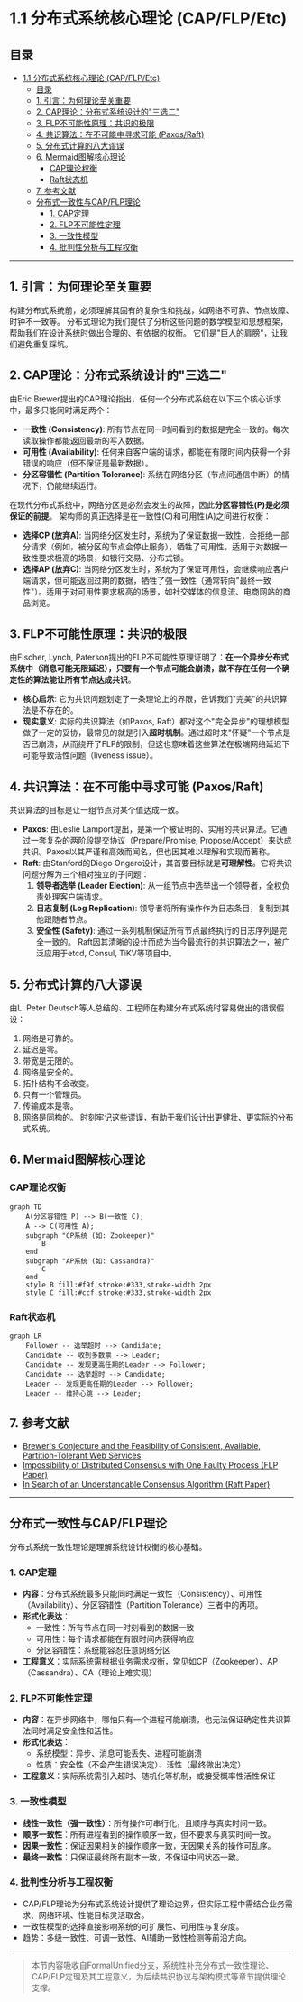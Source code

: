 # 1.1 分布式系统核心理论 (CAP/FLP/Etc)

## 目录

- [1.1 分布式系统核心理论 (CAP/FLP/Etc)](#11-分布式系统核心理论-capflpetc)
  - [目录](#目录)
  - [1. 引言：为何理论至关重要](#1-引言为何理论至关重要)
  - [2. CAP理论：分布式系统设计的"三选二"](#2-cap理论分布式系统设计的三选二)
  - [3. FLP不可能性原理：共识的极限](#3-flp不可能性原理共识的极限)
  - [4. 共识算法：在不可能中寻求可能 (Paxos/Raft)](#4-共识算法在不可能中寻求可能-paxosraft)
  - [5. 分布式计算的八大谬误](#5-分布式计算的八大谬误)
  - [6. Mermaid图解核心理论](#6-mermaid图解核心理论)
    - [CAP理论权衡](#cap理论权衡)
    - [Raft状态机](#raft状态机)
  - [7. 参考文献](#7-参考文献)
  - [分布式一致性与CAP/FLP理论](#分布式一致性与capflp理论)
    - [1. CAP定理](#1-cap定理)
    - [2. FLP不可能性定理](#2-flp不可能性定理)
    - [3. 一致性模型](#3-一致性模型)
    - [4. 批判性分析与工程权衡](#4-批判性分析与工程权衡)

---

## 1. 引言：为何理论至关重要

构建分布式系统前，必须理解其固有的复杂性和挑战，如网络不可靠、节点故障、时钟不一致等。
分布式理论为我们提供了分析这些问题的数学模型和思想框架，帮助我们在设计系统时做出合理的、有依据的权衡。
它们是"巨人的肩膀"，让我们避免重复踩坑。

## 2. CAP理论：分布式系统设计的"三选二"

由Eric Brewer提出的CAP理论指出，任何一个分布式系统在以下三个核心诉求中，最多只能同时满足两个：

- **一致性 (Consistency)**: 所有节点在同一时间看到的数据是完全一致的。每次读取操作都能返回最新的写入数据。
- **可用性 (Availability)**: 任何来自客户端的请求，都能在有限时间内获得一个非错误的响应（但不保证是最新数据）。
- **分区容错性 (Partition Tolerance)**: 系统在网络分区（节点间通信中断）的情况下，仍能继续运行。

在现代分布式系统中，网络分区是必然会发生的故障，因此**分区容错性(P)是必须保证的前提**。
架构师的真正选择是在一致性(C)和可用性(A)之间进行权衡：

- **选择CP (放弃A)**: 当网络分区发生时，系统为了保证数据一致性，会拒绝一部分请求（例如，被分区的节点会停止服务），牺牲了可用性。适用于对数据一致性要求极高的场景，如银行交易、分布式锁。
- **选择AP (放弃C)**: 当网络分区发生时，系统为了保证可用性，会继续响应客户端请求，但可能返回过期的数据，牺牲了强一致性（通常转向"最终一致性"）。适用于对可用性要求极高的场景，如社交媒体的信息流、电商网站的商品浏览。

## 3. FLP不可能性原理：共识的极限

由Fischer, Lynch, Paterson提出的FLP不可能性原理证明了：**在一个异步分布式系统中（消息可能无限延迟），只要有一个节点可能会崩溃，就不存在任何一个确定性的算法能让所有节点达成共识**。

- **核心启示**: 它为共识问题划定了一条理论上的界限，告诉我们"完美"的共识算法是不存在的。
- **现实意义**: 实际的共识算法（如Paxos, Raft）都对这个"完全异步"的理想模型做了一定的妥协，最常见的就是引入**超时机制**。通过超时来"怀疑"一个节点是否已崩溃，从而绕开了FLP的限制，但这也意味着这些算法在极端网络延迟下可能导致活性问题（liveness issue）。

## 4. 共识算法：在不可能中寻求可能 (Paxos/Raft)

共识算法的目标是让一组节点对某个值达成一致。

- **Paxos**: 由Leslie Lamport提出，是第一个被证明的、实用的共识算法。它通过一套复杂的两阶段提交协议（Prepare/Promise, Propose/Accept）来达成共识。Paxos以其严谨和高效而闻名，但也因其难以理解和实现而著称。
- **Raft**: 由Stanford的Diego Ongaro设计，其首要目标就是**可理解性**。它将共识问题分解为三个相对独立的子问题：
    1. **领导者选举 (Leader Election)**: 从一组节点中选举出一个领导者，全权负责处理客户端请求。
    2. **日志复制 (Log Replication)**: 领导者将所有操作作为日志条目，复制到其他跟随者节点。
    3. **安全性 (Safety)**: 通过一系列机制保证所有节点最终执行的日志序列是完全一致的。
    Raft因其清晰的设计而成为当今最流行的共识算法之一，被广泛应用于etcd, Consul, TiKV等项目中。

## 5. 分布式计算的八大谬误

由L. Peter Deutsch等人总结的、工程师在构建分布式系统时容易做出的错误假设：

1. 网络是可靠的。
2. 延迟是零。
3. 带宽是无限的。
4. 网络是安全的。
5. 拓扑结构不会改变。
6. 只有一个管理员。
7. 传输成本是零。
8. 网络是同构的。
时刻牢记这些谬误，有助于我们设计出更健壮、更实际的分布式系统。

## 6. Mermaid图解核心理论

### CAP理论权衡

```mermaid
graph TD
    A(分区容错性 P) --> B(一致性 C);
    A --> C(可用性 A);
    subgraph "CP系统 (如: Zookeeper)"
        B
    end
    subgraph "AP系统 (如: Cassandra)"
        C
    end
    style B fill:#f9f,stroke:#333,stroke-width:2px
    style C fill:#ccf,stroke:#333,stroke-width:2px
```

### Raft状态机

```mermaid
graph LR
    Follower -- 选举超时 --> Candidate;
    Candidate -- 收到多数票 --> Leader;
    Candidate -- 发现更高任期的Leader --> Follower;
    Candidate -- 选举超时 --> Candidate;
    Leader -- 发现更高任期的Leader --> Follower;
    Leader -- 维持心跳 --> Leader;
```

## 7. 参考文献

- [Brewer's Conjecture and the Feasibility of Consistent, Available, Partition-Tolerant Web Services](https://users.ece.cmu.edu/~adrian/731-sp04/readings/GL-cap.pdf)
- [Impossibility of Distributed Consensus with One Faulty Process (FLP Paper)](https://groups.csail.mit.edu/tds/papers/Lynch/jacm85.pdf)
- [In Search of an Understandable Consensus Algorithm (Raft Paper)](https://raft.github.io/raft.pdf)

---

## 分布式一致性与CAP/FLP理论

分布式系统一致性理论是理解系统设计权衡的核心基础。

### 1. CAP定理

- **内容**：分布式系统最多只能同时满足一致性（Consistency）、可用性（Availability）、分区容错性（Partition Tolerance）三者中的两项。
- **形式化表达**：
  - 一致性：所有节点在同一时刻看到的数据一致
  - 可用性：每个请求都能在有限时间内获得响应
  - 分区容错性：系统能容忍任意网络分区
- **工程意义**：实际系统需根据业务需求权衡，常见如CP（Zookeeper）、AP（Cassandra）、CA（理论上难实现）

### 2. FLP不可能性定理

- **内容**：在异步网络中，哪怕只有一个进程可能崩溃，也无法保证确定性共识算法同时满足安全性和活性。
- **形式化表达**：
  - 系统模型：异步、消息可能丢失、进程可能崩溃
  - 性质：安全性（不会产生错误决定）、活性（最终做出决定）
- **工程意义**：实际系统需引入超时、随机化等机制，或接受概率性活性保证

### 3. 一致性模型

- **线性一致性（强一致性）**：所有操作可串行化，且顺序与真实时间一致。
- **顺序一致性**：所有进程看到的操作顺序一致，但不要求与真实时间一致。
- **因果一致性**：保证因果相关的操作顺序一致，无因果关系的操作可乱序。
- **最终一致性**：只保证最终所有副本一致，不保证中间状态一致。

### 4. 批判性分析与工程权衡

- CAP/FLP理论为分布式系统设计提供了理论边界，但实际工程中需结合业务需求、网络环境、性能目标灵活取舍。
- 一致性模型的选择直接影响系统的可扩展性、可用性与复杂度。
- 趋势：多级一致性、可调一致性、AI辅助一致性检测等前沿方向。

---

> 本节内容吸收自FormalUnified分支，系统性补充分布式一致性理论、CAP/FLP定理及其工程意义，为后续共识协议与架构模式等章节提供理论支撑。
